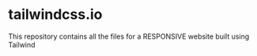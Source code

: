 # tailwindcss.io
This repository contains all the files for a RESPONSIVE website built using Tailwind
